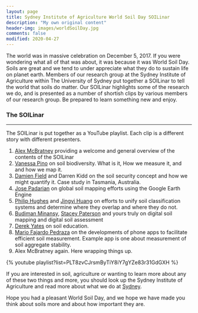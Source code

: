 ```yaml
---
layout: page
title: Sydney Institute of Agriculture World Soil Day SOILinar
description: "My own original content"
header-img: images/worldSoilDay.jpg
comments: false
modified: 2020-04-27
---
```


The world was in massive celebration on December 5, 2017. If you were wondering what all of that was about, it was because it was World Soil Day. Soils are great and we tend to under appreciate what they do to sustain life on planet earth. Members of our research group at the Sydney Institute of Agriculture within The University of Sydney put together a SOILinar to tell the world that soils do matter. Our SOILinar highlights some of the research we do, and is presented as a number of shortish clips by various members of our research group. Be prepared to learn something new and enjoy.


### The SOILinar 
-----

The SOILinar is put together as a YouTube playlist. Each clip is a different story with different presenters. 

1. [Alex McBratney](http://sydney.edu.au/science/people/alex.mcbratney.php) providing a welcome and general overview of the contents of the SOILinar
2. [Vanessa Pino](https://www.researchgate.net/profile/Vanessa_Pino2) on soil biodiversity. What is it, How we measure it, and and how we map it.
3. [Damien Field](http://sydney.edu.au/science/people/damien.field.php) and Darren Kidd on the soil security concept and how we might quantify it. Case study in Tasmania, Australia.
4. [Jose Padarian](https://scholar.google.com.au/citations?user=U9HfTlEAAAAJ&hl=en) on global soil mapping efforts using the Google Earth Engine
5. [Philip Hughes](https://www.researchgate.net/profile/Philip_Hughes2) and [Jingyi Huang](http://sydney.edu.au/science/people/jingyi.huang.php) on efforts to unify soil classification systems and determine where they overlap and where they do not.
6. [Budiman Minansy](http://sydney.edu.au/science/people/budiman.minasny.php), [Stacey Paterson](http://sydney.edu.au/science/people/stacey.paterson.660.php) and yours truly on digital soil mapping and digital soil assessment
7. [Derek Yates](http://sydney.edu.au/science/people/derek.yates.php) on soil education.
8. [Mario Fajardo Pedraza](http://sydney.edu.au/science/people/mario.fajardo.php) on the developments of phone apps to facilitate efficient soil measurement. Example app is one about measurement of soil aggregate stability.
9. Alex McBratney again. Here wrapping things up.

{% youtube playlist?list=PLT8zvCJrsmByTiY8iY7gYZe83r31GdGXH %}


If you are interested in soil, agriculture or wanting to learn more about any of these two things and more, you should look up the Sydney Institute of Agriculture and read more about what we do at [Sydney](https://sydney.edu.au/agriculture/). 

Hope you had a pleasant World Soil Day, and we hope we have made you think about soils more and about how important they are.






